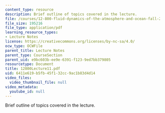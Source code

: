 ```yaml
---
content_type: resource
description: Brief outline of topics covered in the lecture.
file: /courses/12-800-fluid-dynamics-of-the-atmosphere-and-ocean-fall-2004/6411e619b5fb45f132cc9ac1b83d4d14_12800Lecture11.pdf
file_size: 195216
file_type: application/pdf
learning_resource_types:
- Lecture Notes
license: https://creativecommons.org/licenses/by-nc-sa/4.0/
ocw_type: OCWFile
parent_title: Lecture Notes
parent_type: CourseSection
parent_uid: e9bc603b-ee9e-6391-f123-9ed7bb379805
resourcetype: Document
title: 12800Lecture11.pdf
uid: 6411e619-b5fb-45f1-32cc-9ac1b83d4d14
video_files:
  video_thumbnail_file: null
video_metadata:
  youtube_id: null
---
```

Brief outline of topics covered in the lecture.